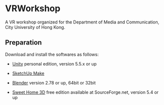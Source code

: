 # VRWorkshop

A VR workshop organized for the Department of Media and Communication, City University of Hong Kong.

## Preparation

Download and install the softwares as follows:

 * [Unity](https://store.unity.com/download?ref=personal)
   personal edition, version 5.5.x or up

 * [SketchUp Make](https://www.sketchup.com/download)

 * [Blender](https://www.blender.org/download/)
   version 2.78 or up, 64bit or 32bit
 
 * [Sweet Home 3D](http://www.sweethome3d.com/download.jsp)
   free edition available at SourceForge.net, version 5.4 or up
